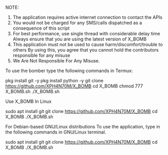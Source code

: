 NOTE:
1) The application requires active internet connection to contact the APIs
2) You would not be charged for any SMS/calls dispatched as a consequence of this script
3) For best performance, use single thread with considerable delay time
Always ensure that you are using the latest version of X_BOMB
4) This application must not be used to cause harm/discomfort/trouble to others
By using this, you agree that you cannot hold the contributors responsible for any misuse
5) We Are Not Responsible For Any Misuse.

To use the bomber type the following commands in Termux:

pkg install git -y 
pkg install python -y 
git clone https://github.com/XPH4N70M/X_BOMB
cd X_BOMB
chmod 777 X_BOMB.sh
./X_BOMB.sh

Use X_BOMB In Linux

sudo apt install git
git clone https://github.com/XPH4N70M/X_BOMB
cd X_BOMB
./X_BOMB.sh

For Debian-based GNU/Linux distributions
To use the application, type in the following commands in GNU/Linux terminal.

sudo apt install git
git clone https://github.com/XPH4N70M/X_BOMB
cd X_BOMB
./X_BOMB.sh
